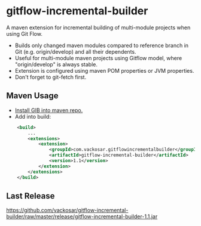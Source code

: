 # gitflow-incremental-builder

A maven extension for incremental building of multi-module projects when using Git Flow.
- Builds only changed maven modules compared to reference branch in Git (e.g. origin/develop) and all their dependents.
- Useful for multi-module maven projects using Gitflow model, where "origin/develop" is always stable.
- Extension is configured using maven POM properties or JVM properties.
- Don't forget to git-fetch first.

## Maven Usage

- [Install GIB into maven repo.](https://maven.apache.org/guides/mini/guide-3rd-party-jars-local.html)
- Add into build:
```xml
    <build>
        ...
        <extensions>
            <extension>
                <groupId>com.vackosar.gitflowincrementalbuilder</groupId>
                <artifactId>gitflow-incremental-builder</artifactId>
                <version>1.1</version>
            </extension>
        </extensions>
    </build>
```

## Last Release

https://github.com/vackosar/gitflow-incremental-builder/raw/master/release/gitflow-incremental-builder-1.1.jar
